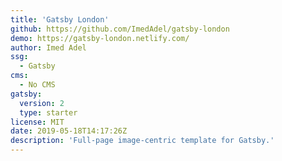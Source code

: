 ```yaml
---
title: 'Gatsby London'
github: https://github.com/ImedAdel/gatsby-london
demo: https://gatsby-london.netlify.com/
author: Imed Adel
ssg:
  - Gatsby
cms:
  - No CMS
gatsby:
  version: 2
  type: starter
license: MIT
date: 2019-05-18T14:17:26Z
description: 'Full-page image-centric template for Gatsby.'
---
```

